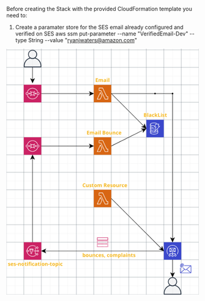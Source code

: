 Before creating the Stack with the provided CloudFormation template you need to:

1) Create a paramater store for the SES email already configured and verified on SES
aws ssm put-parameter --name "VerifiedEmail-Dev" --type String --value "ryanjwaters@amazon.com"

![Summary Diagram](https://github.com/ryanjwaters/aws-tools/blob/master/Serverless-EmailBlackList/summary.png)
